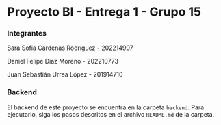 # Proyecto BI - Entrega 1 - Grupo 15

### Integrantes

Sara Sofia Cárdenas Rodríguez - 202214907

Daniel Felipe Diaz Moreno - 202210773

Juan Sebastián Urrea López - 201914710

### Backend

El backend de este proyecto se encuentra en la carpeta `backend`. Para ejecutarlo, siga los pasos descritos en el archivo `README.md` de la carpeta.
